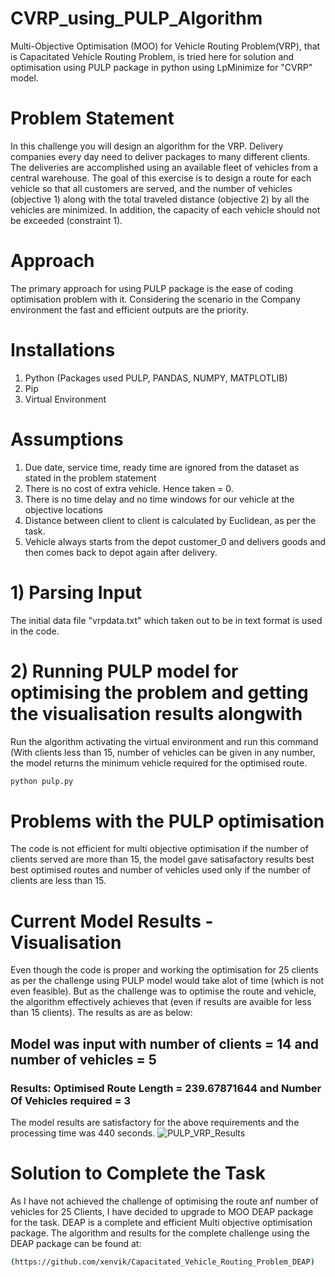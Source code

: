 # CVRP_using_PULP_Algorithm

Multi-Objective Optimisation (MOO) for Vehicle Routing Problem(VRP), that is Capacitated Vehicle Routing Problem, is tried here for solution and optimisation using PULP package in python using LpMinimize for "CVRP" model.


# Problem Statement
In this challenge you will design an algorithm for the VRP. Delivery companies every day
need to deliver packages to many different clients. The deliveries are accomplished using an
available fleet of vehicles from a central warehouse. The goal of this exercise is to design a
route for each vehicle so that all customers are served, and the number of vehicles
(objective 1) along with the total traveled distance (objective 2) by all the vehicles are
minimized. In addition, the capacity of each vehicle should not be exceeded (constraint 1).

# Approach
The primary approach for using PULP package is the ease of coding optimisation problem with it. Considering the scenario in the Company environment the fast and efficient outputs are the priority.

# Installations
1) Python (Packages used PULP, PANDAS, NUMPY, MATPLOTLIB)
2) Pip
3) Virtual Environment

# Assumptions
1) Due date, service time, ready time are ignored from the dataset as stated in the problem statement
2) There is no cost of extra vehicle. Hence taken = 0.
3) There is no time delay and no time windows for our vehicle at the objective locations
4) Distance between client to client is calculated by Euclidean, as per the task.
5) Vehicle always starts from the depot customer_0 and delivers goods and then comes back to depot again after delivery.

# 1) Parsing Input

The initial data file "vrpdata.txt" which taken out to be in text format is used in the code.

# 2) Running PULP model for optimising the problem and getting the visualisation results alongwith

Run the algorithm activating the virtual environment and run this command (With clients less than 15, number of vehicles can be given in any number, the model returns the minimum vehicle required for the optimised route.

```bash
python pulp.py
```

# Problems with the PULP optimisation
The code is not efficient for multi objective optimisation if the number of clients served are more than 15, the model gave satisafactory results best best optimised routes and number of vehicles used only if the number of clients are less than 15. 

# Current Model Results - Visualisation

Even though the code is proper and working the optimisation for 25 clients as per the challenge using PULP model would take alot of time (which is not even feasible). But as the challenge was to optimise the route and vehicle, the algorithm effectively achieves that (even if results are avaible for less than 15 clients). The results as are as below:

## Model was input with number of clients = 14 and number of vehicles = 5

### Results: Optimised Route Length = 239.67871644 and Number Of Vehicles required = 3

The model results are satisfactory for the above requirements and the processing time was 440 seconds.
![PULP_VRP_Results](https://user-images.githubusercontent.com/55597813/172597603-a32db11a-9db6-466d-b976-efa775932356.png)

# Solution to Complete the Task

As  I have not achieved the challenge of optimising the route anf number of vehicles for 25 Clients, I have decided to upgrade to MOO DEAP package for the task. DEAP is a complete and efficient Multi objective optimisation package. 
The algorithm and results for the complete challenge using the DEAP package can be found at:

```bash
(https://github.com/xenvik/Capacitated_Vehicle_Routing_Problem_DEAP)
```
